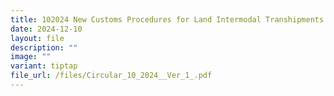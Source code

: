 ```yaml
---
title: 102024 New Customs Procedures for Land Intermodal Transhipments
date: 2024-12-10
layout: file
description: ""
image: ""
variant: tiptap
file_url: /files/Circular_10_2024__Ver_1_.pdf
---
```

